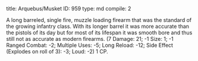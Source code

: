 title:          Arquebus/Musket
ID:             959
type:           md
compile:        2



A long barreled, single fire, muzzle loading firearm that was the standard of the growing infantry class. With its longer barrel it was more accurate than the pistols of its day but for most of its lifespan it was smooth bore and thus still not as accurate as modern firearms. (7 Damage: 21; -1 Size: 1; -1 Ranged Combat: -2; Multiple Uses: -5; Long Reload: -12; Side Effect (Explodes on roll of 3): -3; Loud: -2) 1 CP.